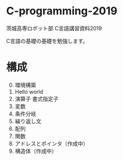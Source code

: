 # C-programming-2019
茨城高専ロボット部 C言語講習資料2019

C言語の基礎の基礎を勉強します。

# 構成
0. 環境構築
1. Hello world
2. 演算子 書式指定子
3. 変数
4. 条件分岐
5. 繰り返し文
6. 配列
7. 関数
8. アドレスとポインタ（作成中）
9. 構造体（作成中）